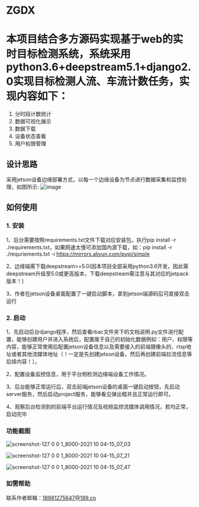 # ZGDX
# 本项目结合多方源码实现基于web的实时目标检测系统，系统采用python3.6+deepstream5.1+django2.0实现目标检测人流、车流计数任务，实现内容如下：
1. 分时段计数统计
2. 数据可视化展示
3. 数据下载
4. 设备状态查看
5. 用户权限管理

## 设计思路
采用jetson设备边缘部署方式，以每一个边缘设备为节点进行数据采集和监控处理，如图所示:
![image](https://user-images.githubusercontent.com/40747806/135811095-ab259816-7da2-49ea-b38f-843762691041.png)

## 如何使用
### 1. 安装
1、后台需要按照requirements.txt文件下载对应安装包，执行pip install -r ./requirements.txt，如果网速太慢可添加国内源下载，如：pip install -r ./requriements.txt -i https://mirrors.aliyun.com/pypi/simple

2、边缘端需下载deepstream>=5.0(因本项目全部采用python3.6开发，因此需deepstream升级至5.0或更高版本，下载deepstream需注意与其对应的jetpack版本！)

3、作者在jetson设备桌面配置了一键启动脚本，拿到jetson端源码后可直接双击运行

### 2. 启动
1、先启动后台django程序，然后查看rbac文件夹下的文档说明.py文件进行配置，能够创建用户并进入系统后，配置属于自己的初始化数据例如：用户、权限等内容，能够正常使用后配置jetson设备信息以及需要接入的前端摄像头的、rtsp地址或者其他流媒体地址（！一定是先创建jetson设备，然后再创建前端拉流信息等后续内容！）。

2、配置设备监控信息，用于平台侧检测边缘端设备工作情况。

3、后台能够正常运行后，双击前端jetson设备的桌面一键启动按钮，先启动server服务，然后启动project服务，能够看见弹出框并且正常运行即可。

4、观察后台检测到的前端平台运行情况及视频监控流媒体调用情况，若均正常，启动完毕

### 功能截图
![screenshot-127 0 0 1_8000-2021 10 04-15_07_03](https://user-images.githubusercontent.com/40747806/135811154-7f8d59e9-669d-4311-ac43-7db687a3efb3.png)

![screenshot-127 0 0 1_8000-2021 10 04-15_07_21](https://user-images.githubusercontent.com/40747806/135811268-f0e5a311-eadb-431f-8414-878c9e7313d7.png)

![screenshot-127 0 0 1_8000-2021 10 04-15_07_47](https://user-images.githubusercontent.com/40747806/135811126-f041fb71-dca3-413e-9fe9-1b4f55f3c33b.png)

### 如需帮助
联系作者邮箱：18981275647@189.cn
